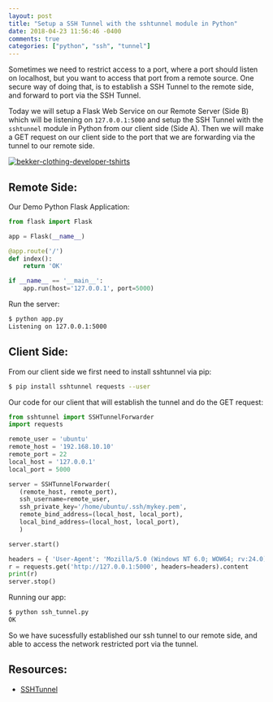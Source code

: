 ```yaml
---
layout: post
title: "Setup a SSH Tunnel with the sshtunnel module in Python"
date: 2018-04-23 11:56:46 -0400
comments: true
categories: ["python", "ssh", "tunnel"] 
---
```


Sometimes we need to restrict access to a port, where a port should listen on localhost, but you want to access that port from a remote source. One secure way of doing that, is to establish a SSH Tunnel to the remote side, and forward to port via the SSH Tunnel.

Today we will setup a Flask Web Service on our Remote Server (Side B) which will be listening on `127.0.0.1:5000` and setup the SSH Tunnel with the `sshtunnel` module in Python from our client side (Side A). Then we will make a GET request on our client side to the port that we are forwarding via the tunnel to our remote side.

<a href="https://bekkerclothing.com/collections/developer?utm_source=blog.ruanbekker.com&utm_medium=blog&utm_campaign=leaderboard_ad" target="_blank"><img alt="bekker-clothing-developer-tshirts" src="https://user-images.githubusercontent.com/567298/70170981-7c278a80-16d6-11ea-9759-6621d02c1423.png"></a>

## Remote Side:

Our Demo Python Flask Application:

```python
from flask import Flask

app = Flask(__name__)

@app.route('/')
def index():
    return 'OK'

if __name__ == '__main__':
    app.run(host='127.0.0.1', port=5000)
```

Run the server:

```bash
$ python app.py
Listening on 127.0.0.1:5000
```

## Client Side:

From our client side we first need to install sshtunnel via pip:

```bash
$ pip install sshtunnel requests --user
```

Our code for our client that will establish the tunnel and do the GET request:

```python
from sshtunnel import SSHTunnelForwarder
import requests

remote_user = 'ubuntu'
remote_host = '192.168.10.10'
remote_port = 22
local_host = '127.0.0.1'
local_port = 5000

server = SSHTunnelForwarder(
   (remote_host, remote_port),
   ssh_username=remote_user,
   ssh_private_key='/home/ubuntu/.ssh/mykey.pem',
   remote_bind_address=(local_host, local_port),
   local_bind_address=(local_host, local_port),
   )

server.start()

headers = { 'User-Agent': 'Mozilla/5.0 (Windows NT 6.0; WOW64; rv:24.0) Gecko/20100101 Firefox/24.0'}
r = requests.get('http://127.0.0.1:5000', headers=headers).content
print(r)
server.stop()
```

Running our app:

```bash
$ python ssh_tunnel.py
OK
```

So we have sucessfully established our ssh tunnel to our remote side, and able to access the network restricted port via the tunnel.

## Resources:

- [SSHTunnel](https://pypi.org/project/sshtunnel/)
